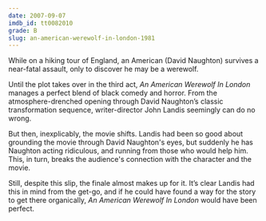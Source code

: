 ```yaml
---
date: 2007-09-07
imdb_id: tt0082010
grade: B
slug: an-american-werewolf-in-london-1981
---
```


While on a hiking tour of England, an American (David Naughton) survives a near-fatal assault, only to discover he may be a werewolf.

Until the plot takes over in the third act, _An American Werewolf In London_ manages a perfect blend of black comedy and horror. From the atmosphere-drenched opening through David Naughton’s classic transformation sequence, writer-director John Landis seemingly can do no wrong.

But then, inexplicably, the movie shifts. Landis had been so good about grounding the movie through David Naughton's eyes, but suddenly he has Naughton acting ridiculous, and running from those who would help him. This, in turn, breaks the audience's connection with the character and the movie.

Still, despite this slip, the finale almost makes up for it. It’s clear Landis had this in mind from the get-go, and if he could have found a way for the story to get there organically, _An American Werewolf In London_ would have been perfect.
